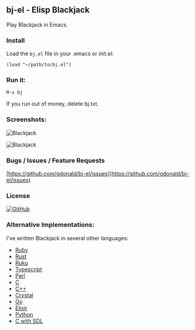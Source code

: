 ## bj-el - Elisp Blackjack

Play Blackjack in Emacs.

### Install

Load the `bj.el` file in your .emacs or init.el:

    (load "~/path/to/bj.el")

### Run it:

    M-x bj

If you run out of money, delete bj.txt.

### Screenshots:

![Blackjack](https://raw.githubusercontent.com/gdonald/bj-el/main/ss1.png)

![Blackjack](https://raw.githubusercontent.com/gdonald/bj-el/main/ss2.png)

### Bugs / Issues / Feature Requests 

[https://github.com/gdonald/bj-el/issues](https://github.com/gdonald/bj-el/issues)

### License

[![GitHub](https://img.shields.io/github/license/gdonald/bj-el?color=aa0000)](https://github.com/gdonald/bj-el/blob/main/LICENSE)

### Alternative Implementations:

I've written Blackjack in several other languages:

- [Ruby](https://github.com/gdonald/console-blackjack-ruby)
- [Rust](https://github.com/gdonald/console-blackjack-rust)
- [Ruku](https://github.com/gdonald/Console-Blackjack)
- [Typescript](https://github.com/gdonald/blackjack-js)
- [Perl](https://github.com/gdonald/console-blackjack-perl)
- [C](https://github.com/gdonald/blackjack-c)
- [C++](https://github.com/gdonald/blackjack-cpp)
- [Crystal](https://github.com/gdonald/blackjack-cr)
- [Go](https://github.com/gdonald/blackjack-go)
- [Elixir](https://github.com/gdonald/blackjack-ex)
- [Python](https://github.com/gdonald/blackjack-py)
- [C with SDL](https://github.com/gdonald/blackjack-c-sdl)
